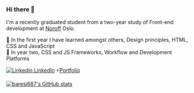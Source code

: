 ### Hi there 👋

 I'm a recently graduated student from a two-year study of Front-end development at [Noroff](https://www.noroff.no/en/studies/vocational-school/front-end-development) Oslo.
        

🌱 In the first year I have learned amongst others, Design principles, HTML, CSS and JavaScript
<br>
🔭 In year two, CSS and JS Frameworks, Workflow and Development Platforms

[![Linkedin](https://i.stack.imgur.com/gVE0j.png) LinkedIn](https://www.linkedin.com/in/hreinn-gylfason-b9a48521a/)
⚡[Portfolio](https://baresi687.github.io/)

[![baresi687's GitHub stats](https://github-readme-stats.vercel.app/api?username=baresi687)](https://github.com/anuraghazra/github-readme-stats)




<!--
**baresi687/baresi687** is a ✨ _special_ ✨ repository because its `README.md` (this file) appears on your GitHub profile.

Here are some ideas to get you started:

- 🔭 I’m currently working on ...
- 🌱 I’m currently learning ...
- 👯 I’m looking to collaborate on ...
- 🤔 I’m looking for help with ...
- 💬 Ask me about ...
- 📫 How to reach me: ...
- 😄 Pronouns: ...
- ⚡ Fun fact: ...
-->
